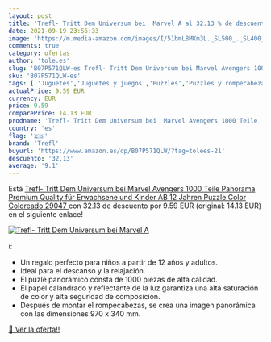 ```yaml
---
layout: post
title: 'Trefl- Tritt Dem Universum bei  Marvel A al 32.13 % de descuento'
date: 2021-09-19 23:56:33
image: 'https://m.media-amazon.com/images/I/51bmL8MKm3L._SL500_._SL400_.jpg'
comments: true
category: ofertas
author: 'tole.es'
slug: 'B07P571QLW-es Trefl- Tritt Dem Universum bei Marvel Avengers 1000 Teile...'
sku: 'B07P571QLW-es'
tags: [ 'Juguetes','Juguetes y juegos','Puzzles','Puzzles y rompecabezas','puzzle','trefl', ]
actualPrice: 9.59 EUR
currency: EUR
price: 9.59
comparePrice: 14.13 EUR
prodname: 'Trefl- Tritt Dem Universum bei  Marvel Avengers 1000 Teile  Panorama  Premium Quality  für Erwachsene und Kinder AB 12 Jahren Puzzle  Color Coloreado  29047 '
country: 'es'
flag: '🇪🇸'
brand: 'Trefl'
buyurl: 'https://www.amazon.es/dp/B07P571QLW/?tag=tolees-21'
descuento: '32.13'
average: '9.1'
---
```


Está [Trefl- Tritt Dem Universum bei  Marvel Avengers 1000 Teile  Panorama  Premium Quality  für Erwachsene und Kinder AB 12 Jahren Puzzle  Color Coloreado  29047 ](https://www.amazon.es/dp/B07P571QLW/?tag=tolees-21) con 32.13 de descuento por 9.59 EUR (original: 14.13 EUR) en el siguiente enlace!

[![Trefl- Tritt Dem Universum bei  Marvel A](https://m.media-amazon.com/images/I/51bmL8MKm3L._SL500_._SL400_.jpg)](https://www.amazon.es/dp/B07P571QLW/?tag=tolees-21)

ℹ️:

- Un regalo perfecto para niños a partir de 12 años y adultos.
- Ideal para el descanso y la relajación.
- El puzle panorámico consta de 1000 piezas de alta calidad.
- El papel calandrado y reflectante de la luz garantiza una alta saturación de color y alta seguridad de composición.
- Después de montar el rompecabezas, se crea una imagen panorámica con las dimensiones 970 x 340 mm.

[🛒 Ver la oferta!!](https://www.amazon.es/dp/B07P571QLW/?tag=tolees-21)
